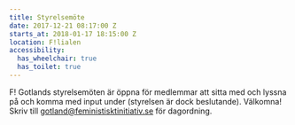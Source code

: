 ```yaml
---
title: Styrelsemöte
date: 2017-12-21 08:17:00 Z
starts_at: 2018-01-17 18:15:00 Z
location: F!lialen
accessibility:
  has_wheelchair: true
  has_toilet: true
---
```


F! Gotlands styrelsemöten är öppna för medlemmar att sitta med och lyssna på och komma med input under (styrelsen är dock beslutande). Välkomna! Skriv till [gotland@feministisktinitiativ.se](mailto:gotland@feministisktinitiativ.se) för dagordning.